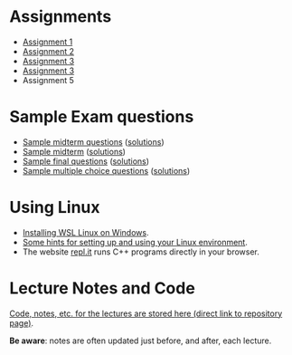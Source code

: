 # Assignments

- [Assignment 1](assignments/a1)
- [Assignment 2](assignments/a2)
- [Assignment 3](assignments/a3)
- [Assignment 3](assignments/a4)
- Assignment 5

# Sample Exam questions

- [Sample midterm questions](sample_midterm_questions/225_midterm_sample_questions.pdf) ([solutions](sample_midterm_questions/225_midterm_sample_questions_sol.pdf))
- [Sample midterm](sample_midterm_questions/225_midterm_BBY_summer2023.pdf) ([solutions](sample_midterm_questions/225_midterm_BBY_summer2023_sol.pdf))
- [Sample final questions](sample_final_questions/final_sample_questions.pdf) ([solutions](sample_final_questions/final_sample_questions_sol.pdf))
- [Sample multiple choice questions](sample_MCQ/fiveMCQ.pdf) ([solutions](sample_MCQ/fiveMCQ_sol.pdf))

# Using Linux

- [Installing WSL Linux on Windows](using_linux/installing_wsl_linux_on_windows.md).
- [Some hints for setting up and using your Linux environment](using_linux/README.md).
- The website [repl.it](https://repl.it) runs C++ programs directly in your
  browser.

# Lecture Notes and Code

[Code, notes, etc. for the lectures are stored here (direct link to repository page)](https://github.com/tjd1234/cmpt225fall2023/tree/main/lecture_notes).

**Be aware**: notes are often updated just before, and after, each lecture.
